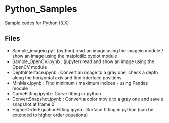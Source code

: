 # Python_Samples
Sample codes for Python (3.X)

## Files
 - Sample_imageio.py   : (python) read an image using the imageio module / show an image using the matplotlib.pyplot module
 - Sample_OpenCV.ipynb  : (jupyter) read and show an image using the OpenCV module
 - DepthInterface.ipynb : Convert an image to a gray one, check a depth along the horizontal axis and find interface positions
 - MinMax.ipynb : Find minimum / maximum indices - using Pandas module
 - CurveFitting.ipynb : Curve fitting in python
 - ConvertSnapshot.ipynb : Convert a color movie to a gray one and save a snapshot at frame 0
 - HigherOrderEquationFitting.ipynb : Surface fitting in python (can be extended to higher order equations)

